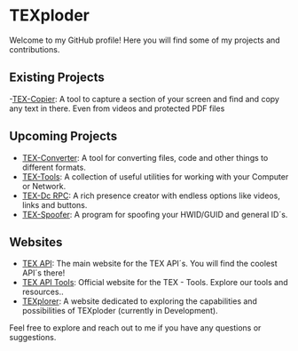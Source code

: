 # TEXploder

Welcome to my GitHub profile! Here you will find some of my projects and contributions.

## Existing Projects

-[TEX-Copier](https://github.com/TEXploder/TEX-Copier): A tool to capture a section of your screen and find and copy any text in there. Even from videos and protected PDF files

## Upcoming Projects

- [TEX-Converter](https://tools.tex-api.com): A tool for converting files, code and other things to different formats.
- [TEX-Tools](https://tools.tex-api.com): A collection of useful utilities for working with your Computer or Network.
- [TEX-Dc RPC](https://tools.tex-api.com): A rich presence creator with endless options like videos, links and buttons.
- [TEX-Spoofer](https://tools.tex-api.com): A program for spoofing your HWID/GUID and general ID´s.

## Websites

- [TEX API](https://tex-api.com): The main website for the TEX API´s. You will find the coolest API´s there!
- [TEX API Tools](https://tools.tex-api.com): Official website for the TEX - Tools. Explore our tools and resources..
- [TEXplorer](https://texploder.com): A website dedicated to exploring the capabilities and possibilities of TEXploder (currently in Development).

Feel free to explore and reach out to me if you have any questions or suggestions.
<!--
**TEXploder/TEXploder** is a ✨ _special_ ✨ repository because its `README.md` (this file) appears on your GitHub profile.

Here are some ideas to get you started:

- 🔭 I’m currently working on ...
- 🌱 I’m currently learning ...
- 👯 I’m looking to collaborate on ...
- 🤔 I’m looking for help with ...
- 💬 Ask me about ...
- 📫 How to reach me: ...
- 😄 Pronouns: ...
- ⚡ Fun fact: ...
-->
